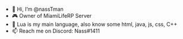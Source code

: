 - 👋 Hi, I’m @nassTman
- 🎮 Owner of MiamiLifeRP Server
- 🌱 Lua is my main language, also know some html, java, js, css, C++
- 📫 Reach me on Discord: Nass#1411

<!---
nassTman/nassTman is a ✨ special ✨ repository because its `README.md` (this file) appears on your GitHub profile.
You can click the Preview link to take a look at your changes.
--->
